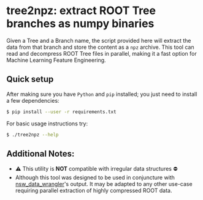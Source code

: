 # **tree2npz**: extract ROOT Tree branches as numpy binaries

Given a Tree and a Branch name, the script provided here will extract the data from that branch and store the content as a ```npz``` archive. This tool can read and decompress ROOT Tree files in parallel, making it a fast option for Machine Learning Feature Engineering.

## Quick setup
After making sure you have ```Python``` and ```pip``` installed; you just need to install a few dependencies:
```sh
$ pip install --user -r requirements.txt 
```

For basic usage instructions try:
```sh
$ ./tree2npz --help
```

## Additional Notes:
- ⚠️ This utility is **NOT** compatible with irregular data structures ⛔️
- Although this tool was designed to be used in conjuncture with [nsw_data_wrangler](https://gitlab.cern.ch/ml4nswtp/nsw_data_wrangler)'s output. It may be adapted to any other use-case requiring parallel extraction of highly compressed ROOT data.